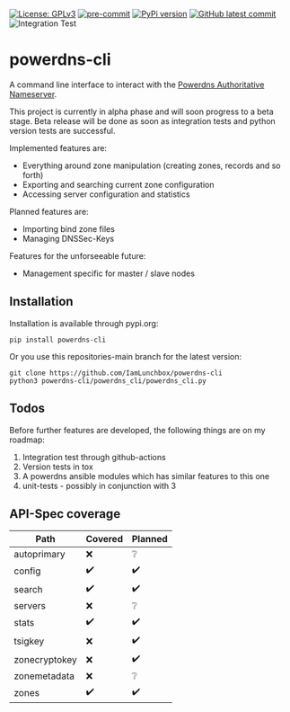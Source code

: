 [![License: GPLv3](https://img.shields.io/badge/License-GPLv3-blue.svg)](https://www.gnu.org/licenses/gpl-3.0)
[![pre-commit](https://img.shields.io/badge/pre--commit-enabled-brightgreen?logo=pre-commit&logoColor=white)](https://github.com/pre-commit/pre-commit)
[![PyPi version](https://badgen.net/pypi/v/powerdns-cli/)](ttps://pypi.org/project/powerdns-cli/)
[![GitHub latest commit](https://badgen.net/github/last-commit/IamLunchbox/powerdns-cli)](https://github.com/IamLunchbox/powerdns-cli/)
![Integration Test](https://github.com/IamLunchbox/powerdns-cli/actions/workflows/integration.yml/badge.svg)

# powerdns-cli

A command line interface to interact with the
[Powerdns Authoritative Nameserver](https://doc.powerdns.com/authoritative/).

This project is currently in alpha phase and will soon progress to a beta stage.
Beta release will be done as soon as integration tests and python version tests
are successful.


Implemented features are:
- Everything around zone manipulation (creating zones, records and so forth)
- Exporting and searching current zone configuration
- Accessing server configuration and statistics

Planned features are:
- Importing bind zone files
- Managing DNSSec-Keys

Features for the unforseeable future:
- Management specific for master / slave nodes

## Installation
Installation is available through pypi.org:

`pip install powerdns-cli`

Or you use this repositories-main branch for the latest version:

```shell
git clone https://github.com/IamLunchbox/powerdns-cli
python3 powerdns-cli/powerdns_cli/powerdns_cli.py
```

## Todos
Before further features are developed, the following things are on my roadmap:
1. Integration test through github-actions
2. Version tests in tox
3. A powerdns ansible modules which has similar features to this one
4. unit-tests - possibly in conjunction with 3


## API-Spec coverage

| Path          | Covered            | Planned            |
|---------------|--------------------|--------------------|
| autoprimary   | :x:                | :grey_question:    |
| config        | :heavy_check_mark: | :heavy_check_mark: |
| search        | :heavy_check_mark: | :heavy_check_mark: |
| servers       | :x:                | :grey_question:    |
| stats         | :heavy_check_mark: | :heavy_check_mark: |
| tsigkey       | :x:                | :heavy_check_mark: |
| zonecryptokey | :x:                | :heavy_check_mark: |
| zonemetadata  | :x:                | :grey_question:    |
| zones         | :heavy_check_mark: | :heavy_check_mark: |
